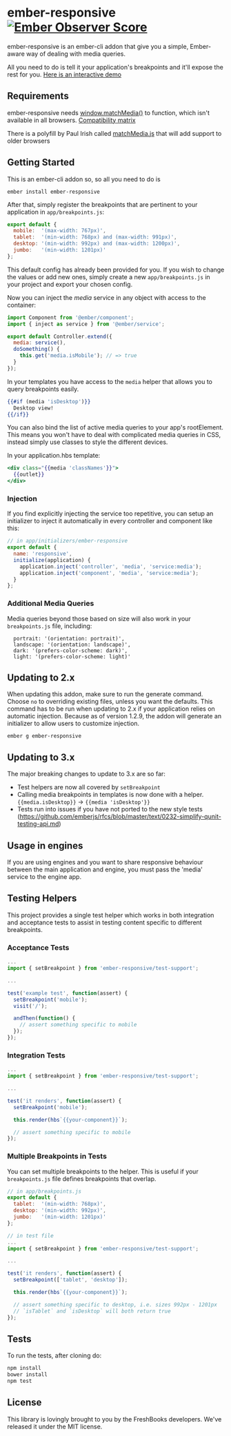 # ember-responsive [![Ember Observer Score](http://emberobserver.com/badges/ember-responsive.svg)](http://emberobserver.com/addons/ember-responsive)

ember-responsive is an ember-cli addon that give you a simple, Ember-aware way
of dealing with media queries.

All you need to do is tell it your application's breakpoints and it'll expose the rest for you.
[Here is an interactive demo](https://www.justinbull.ca/ember-responsive-demo/)

## Requirements

ember-responsive needs [window.matchMedia()](https://developer.mozilla.org/en-US/docs/Web/API/Window.matchMedia)
to function, which isn't available in all browsers. [Compatibility matrix](http://caniuse.com/#feat=matchmedia)

There is a polyfill by Paul Irish called [matchMedia.js](https://github.com/paulirish/matchMedia.js)
that will add support to older browsers

## Getting Started

This is an ember-cli addon so, so all you need to do is

`ember install ember-responsive`

After that, simply register the breakpoints that are pertinent to your application in `app/breakpoints.js`:

```js
export default {
  mobile:  '(max-width: 767px)',
  tablet:  '(min-width: 768px) and (max-width: 991px)',
  desktop: '(min-width: 992px) and (max-width: 1200px)',
  jumbo:   '(min-width: 1201px)'
};
```

This default config has already been provided for you. If you wish to change the values or add new ones,
simply create a new `app/breakpoints.js` in your project and export your chosen config.

Now you can inject the _media_ service in any object with access to the container:

```js
import Component from '@ember/component';
import { inject as service } from '@ember/service';

export default Controller.extend({
  media: service(),
  doSomething() {
    this.get('media.isMobile'); // => true
  }
});
```

In your templates you have access to the `media` helper that allows you to query breakpoints easily.

```hbs
{{#if (media 'isDesktop')}}
  Desktop view!
{{/if}}
```

You can also bind the list of active media queries to your app's
rootElement. This means you won't have to deal with complicated media
queries in CSS, instead simply use classes to style the different devices.

In your application.hbs template:

```hbs
<div class="{{media 'classNames'}}">
  {{outlet}}
</div>
```

### Injection

If you find explicitly injecting the service too repetitive, you can setup an initializer to inject it automatically in every controller and component like this:

```js
// in app/initializers/ember-responsive
export default {
  name: 'responsive',
  initialize(application) {
    application.inject('controller', 'media', 'service:media');
    application.inject('component', 'media', 'service:media');
  }
};
```

### Additional Media Queries

Media queries beyond those based on size will also work in your `breakpoints.js` file, including:

```
  portrait: '(orientation: portrait)',
  landscape: '(orientation: landscape)',
  dark: '(prefers-color-scheme: dark)',
  light: '(prefers-color-scheme: light)'
```

## Updating to 2.x

When updating this addon, make sure to run the generate command. Choose `no` to overriding existing files, unless you want the defaults. This command has to be run when updating to 2.x if your application relies on automatic injection. Because as of version 1.2.9, the addon will generate an initializer to allow users to customize injection.

`ember g ember-responsive`

## Updating to 3.x

The major breaking changes to update to 3.x are so far:
- Test helpers are now all covered by `setBreakpoint`
- Calling media breakpoints in templates is now done with a helper. `{{media.isDesktop}}` -> `{{media 'isDesktop'}}`
- Tests run into issues if you have not ported to the new style tests (https://github.com/emberjs/rfcs/blob/master/text/0232-simplify-qunit-testing-api.md)

## Usage in engines

If you are using engines and you want to share responsive behaviour between the main application and engine, you must pass the 'media' service to the engine app.

## Testing Helpers
This project provides a single test helper which works in both integration and acceptance tests to assist in testing
content specific to different breakpoints.

### Acceptance Tests
```javascript
...
import { setBreakpoint } from 'ember-responsive/test-support';

...

test('example test', function(assert) {
  setBreakpoint('mobile');
  visit('/');

  andThen(function() {
    // assert something specific to mobile
  });
});
```

### Integration Tests
```javascript
...
import { setBreakpoint } from 'ember-responsive/test-support';

...

test('it renders', function(assert) {
  setBreakpoint('mobile');

  this.render(hbs`{{your-component}}`);

  // assert something specific to mobile
});
```

### Multiple Breakpoints in Tests

You can set multiple breakpoints to the helper.  This is useful if your `breakpoints.js` file defines breakpoints
that overlap.

```javascript
// in app/breakpoints.js
export default {
  tablet:  '(min-width: 768px)',
  desktop: '(min-width: 992px)',
  jumbo:   '(min-width: 1201px)'
};

// in test file
...
import { setBreakpoint } from 'ember-responsive/test-support';

...

test('it renders', function(assert) {
  setBreakpoint(['tablet', 'desktop']);

  this.render(hbs`{{your-component}}`);

  // assert something specific to desktop, i.e. sizes 992px - 1201px
  // `isTablet` and `isDesktop` will both return true
});
```

## Tests

To run the tests, after cloning do:

```sh
npm install
bower install
npm test
```

## License

This library is lovingly brought to you by the FreshBooks developers.
We've released it under the MIT license.
